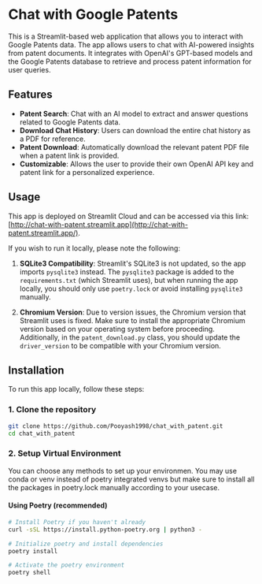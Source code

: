 # Chat with Google Patents

This is a Streamlit-based web application that allows you to interact with Google Patents data. The app allows users to chat with AI-powered insights from patent documents. It integrates with OpenAI's GPT-based models and the Google Patents database to retrieve and process patent information for user queries.

## Features

- **Patent Search**: Chat with an AI model to extract and answer questions related to Google Patents data.
- **Download Chat History**: Users can download the entire chat history as a PDF for reference.
- **Patent Download**: Automatically download the relevant patent PDF file when a patent link is provided.
- **Customizable**: Allows the user to provide their own OpenAI API key and patent link for a personalized experience.

## Usage
This app is deployed on Streamlit Cloud and can be accessed via this link: [http://chat-with-patent.streamlit.app](http://chat-with-patent.streamlit.app/).

If you wish to run it locally, please note the following:

1. **SQLite3 Compatibility**: Streamlit's SQLite3 is not updated, so the app imports `pysqlite3` instead. The `pysqlite3` package is added to the `requirements.txt` (which Streamlit uses), but when running the app locally, you should only use `poetry.lock` or avoid installing `pysqlite3` manually.

2. **Chromium Version**: Due to version issues, the Chromium version that Streamlit uses is fixed. Make sure to install the appropriate Chromium version based on your operating system before proceeding. Additionally, in the `patent_download.py` class, you should update the `driver_version` to be compatible with your Chromium version.

## Installation

To run this app locally, follow these steps:

### 1. Clone the repository

```bash
git clone https://github.com/Pooyash1998/chat_with_patent.git
cd chat_with_patent
```

### 2. Setup Virtual Environment

You can choose any methods to set up your environmen. You may use conda or venv instead of poetry integrated venvs but make sure to install all the packages in poetry.lock manually according to your usecase.

#### Using Poetry (recommended)
```bash
# Install Poetry if you haven't already
curl -sSL https://install.python-poetry.org | python3 -

# Initialize poetry and install dependencies
poetry install

# Activate the poetry environment
poetry shell
```
